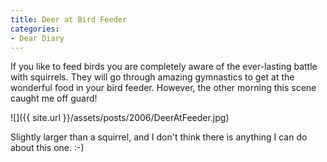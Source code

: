 ```yaml
---
title: Deer at Bird Feeder
categories:
- Dear Diary
---
```


If you like to feed birds you are completely aware of the ever-lasting battle with squirrels. They will go through amazing gymnastics to get at the wonderful food in your bird feeder. However, the other morning this scene caught me off guard!

![]({{ site.url }}/assets/posts/2006/DeerAtFeeder.jpg)

Slightly larger than a squirrel, and I don't think there is anything I can do about this one. :-)
